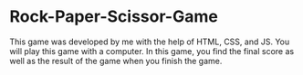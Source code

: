 # Rock-Paper-Scissor-Game
This game was developed by me with the help of HTML, CSS, and JS. You will play this game with a computer. In this game, you find the final score as well as the result of the game when you finish the game.
